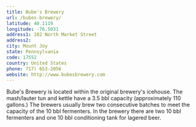 ```yaml
---
title: Bube's Brewery
url: /bubes-brewery/
latitude: 40.1119
longitude: -76.5031
address1: 102 North Market Street
address2: 
city: Mount Joy
state: Pennsylvania
code: 17552
country: United States
phone: 717) 653-2056
website: http://www.bubesbrewery.com
---
```

Bube's Brewery is located within the original brewery's icehouse. The mash/lauter tun and kettle have a 3.5 bbl capacity (approximately 110 gallons.) The brewers usually brew two consecutive batches to meet the capacity of the 10 bbl fermenters. In the brewery there are two 10 bbl fermenters and one 10 bbl conditioning tank for lagered beer.
